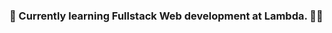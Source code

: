 ### 🌱 Currently learning Fullstack Web development at Lambda. 👨‍💻

<!--
**HamidAzizy/HamidAzizy** is a ✨ _special_ ✨ repository because its `README.md` (this file) appears on your GitHub profile.

Here are some ideas to get you started

- 🔭 I’m currently working on ...
### 🌱 Currently learning Fullstack Web development at Lambda.
- 👯 I’m looking to collaborate on 
- 🤔 I’m looking for help with
- 💬 Ask me about ..
- 📫 How to reach me: 
- 😄 Pronouns: 
- ⚡ Fun fact
--
